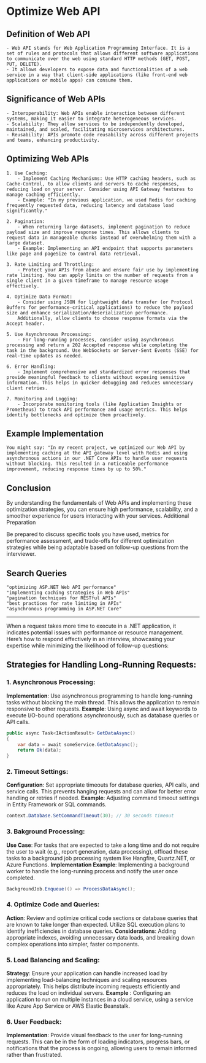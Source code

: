 # Optimize Web API

## Definition of Web API

    - Web API stands for Web Application Programming Interface. It is a set of rules and protocols that allows different software applications to communicate over the web using standard HTTP methods (GET, POST, PUT, DELETE).
    - It allows developers to expose data and functionalities of a web service in a way that client-side applications (like front-end web applications or mobile apps) can consume them.

## Significance of Web APIs

    - Interoperability: Web APIs enable interaction between different systems, making it easier to integrate heterogeneous services.
    - Scalability: They allow services to be independently developed, maintained, and scaled, facilitating microservices architectures.
    - Reusability: APIs promote code reusability across different projects and teams, enhancing productivity.

## Optimizing Web APIs

    1. Use Caching:
        - Implement Caching Mechanisms: Use HTTP caching headers, such as Cache-Control, to allow clients and servers to cache responses, reducing load on your server. Consider using API Gateway features to manage caching efficiently.
        - Example: "In my previous application, we used Redis for caching frequently requested data, reducing latency and database load significantly."

    2. Pagination:
        - When returning large datasets, implement pagination to reduce payload size and improve response times. This allows clients to request data in manageable chunks instead of overwhelming them with a large dataset.
        - Example: Implementing an API endpoint that supports parameters like page and pageSize to control data retrieval.

    3. Rate Limiting and Throttling:
        - Protect your APIs from abuse and ensure fair use by implementing rate limiting. You can apply limits on the number of requests from a single client in a given timeframe to manage resource usage effectively.

    4. Optimize Data Format:
        - Consider using JSON for lightweight data transfer (or Protocol Buffers for performance-critical applications) to reduce the payload size and enhance serialization/deserialization performance.
        Additionally, allow clients to choose response formats via the Accept header.

    5. Use Asynchronous Processing:
        - For long-running processes, consider using asynchronous processing and return a 202 Accepted response while completing the task in the background. Use WebSockets or Server-Sent Events (SSE) for real-time updates as needed.

    6. Error Handling:
        - Implement comprehensive and standardized error responses that provide meaningful feedback to clients without exposing sensitive information. This helps in quicker debugging and reduces unnecessary client retries.

    7. Monitoring and Logging:
        - Incorporate monitoring tools (like Application Insights or Prometheus) to track API performance and usage metrics. This helps identify bottlenecks and optimize them proactively.

## Example Implementation

    You might say: "In my recent project, we optimized our Web API by implementing caching at the API gateway level with Redis and using asynchronous actions in our .NET Core APIs to handle user requests without blocking. This resulted in a noticeable performance improvement, reducing response times by up to 50%."

## Conclusion

By understanding the fundamentals of Web APIs and implementing these optimization strategies, you can ensure high performance, scalability, and a smoother experience for users interacting with your services.
Additional Preparation

Be prepared to discuss specific tools you have used, metrics for performance assessment, and trade-offs for different optimization strategies while being adaptable based on follow-up questions from the interviewer.

## Search Queries

    "optimizing ASP.NET Web API performance"
    "implementing caching strategies in Web APIs"
    "pagination techniques for RESTful APIs"
    "best practices for rate limiting in APIs"
    "asynchronous programming in ASP.NET Core"

--- 

When a request takes more time to execute in a .NET application, it indicates potential issues with performance or resource management. Here’s how to respond effectively in an interview, showcasing your expertise while minimizing the likelihood of follow-up questions:

## Strategies for Handling Long-Running Requests:

### 1. Asynchronous Processing:
**Implementation**: Use asynchronous programming to handle long-running tasks without blocking the main thread. This allows the application to remain responsive to other requests.
**Example**: Using async and await keywords to execute I/O-bound operations asynchronously, such as database queries or API calls.

```csharp
public async Task<IActionResult> GetDataAsync()
{
    var data = await someService.GetDataAsync();
    return Ok(data);
}
```

### 2. Timeout Settings:
**Configuration**: Set appropriate timeouts for database queries, API calls, and service calls. This prevents hanging requests and can allow for better error handling or retries if needed.
**Example**: Adjusting command timeout settings in Entity Framework or SQL commands.

```csharp
context.Database.SetCommandTimeout(30); // 30 seconds timeout
```
### 3. Bakground Processing:
**Use Case**: For tasks that are expected to take a long time and do not require the user to wait (e.g., report generation, data processing), offload these tasks to a background job processing system like Hangfire, Quartz.NET, or Azure Functions.
**Implementation Example**: Implementing a background worker to handle the long-running process and notify the user once completed.

```csharp
BackgroundJob.Enqueue(() => ProcessDataAsync();
```

### 4. Optimize Code and Queries:
**Action**: Review and optimize critical code sections or database queries that are known to take longer than expected. Utilize SQL execution plans to identify inefficiencies in database queries.
**Considerations**: Adding appropriate indexes, avoiding unnecessary data loads, and breaking down complex operations into simpler, faster components.

### 5. Load Balancing and Scaling:
**Strategy**: Ensure your application can handle increased load by implementing load-balancing techniques and scaling resources appropriately. This helps distribute incoming requests efficiently and reduces the load on individual servers.
**Example** : Configuring an application to run on multiple instances in a cloud service, using a service like Azure App Service or AWS Elastic Beanstalk.

### 6. User Feedback:
**Implementation**: Provide visual feedback to the user for long-running requests. This can be in the form of loading indicators, progress bars, or notifications that the process is ongoing, allowing users to remain informed rather than frustrated.
